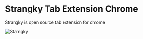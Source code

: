 # Strangky Tab Extension Chrome
Strangky is open source tab extension for chrome 

![Starngky](https://github.com/sahrullahh/strangky-tab/blob/master/preview.png)
